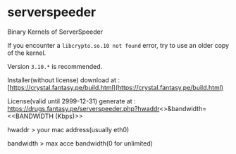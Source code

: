 # serverspeeder
Binary Kernels of ServerSpeeder

If you encounter a `libcrypto.so.10 not found` error, try to use an older copy of the kernel.

Version `3.10.*` is recommended.

Installer(without license) download at : [https://crystal.fantasy.pe/build.html](https://crystal.fantasy.pe/build.html)

License(valid until 2999-12-31) generate at : https://drugs.fantasy.pe/serverspeeder.php?hwaddr<<YOUR MAC ADDRESS>>&bandwidth=<<BANDWIDTH (Kbps)>>

hwaddr > your mac address(usually eth0)

bandwidth > max acce bandwidth(0 for unlimited)
